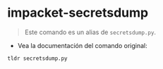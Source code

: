 # impacket-secretsdump

> Este comando es un alias de `secretsdump.py`.

- Vea la documentación del comando original:

`tldr secretsdump.py`
